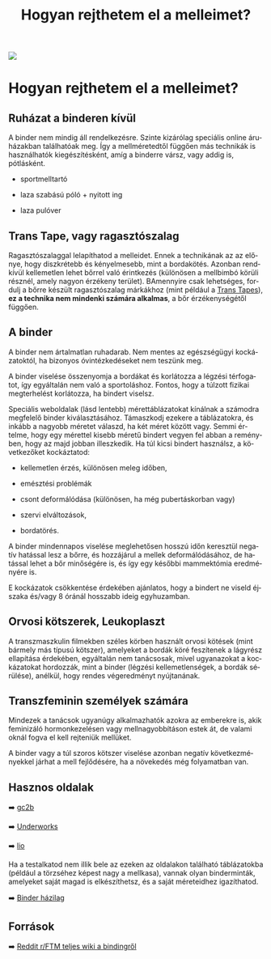 ﻿---
title: "Hogyan rejthetem el a melleimet?"
description: "Tippek és tanácsok, hogy hogyan rejtsük el a mellünket, cisz férfi mellkas hatását keltve."
lang: hu
---

<div class="header-image"><img src="assets/images/undraw_skateboard.svg" /></div>

# Hogyan rejthetem el a melleimet?

## Ruházat a binderen kívül
A binder nem mindig áll rendelkezésre. Szinte kizárólag speciális online áruházakban találhatóak meg. Így a mellméretedtől függően más technikák is használhatók kiegészítésként, amíg a binderre vársz, vagy addig is, pótlásként.

* sportmelltartó

* laza szabású póló + nyitott ing

* laza pulóver

## Trans Tape, vagy ragasztószalag

Ragasztószalaggal lelapíthatod a melleidet. Ennek a technikának az az előnye, hogy diszkrétebb és kényelmesebb, mint a bordakötés. Azonban rendkívül kellemetlen lehet bőrrel való érintkezés (különösen a mellbimbó körüli résznél, amely nagyon érzékeny terület). BAmennyire csak lehetséges, fordulj a bőrre készült ragasztószalag márkákhoz (mint például a [Trans Tapes](https://transtape.life/)), **ez a technika nem mindenki számára alkalmas**, a bőr érzékenységétől függően.

## A binder
A binder nem ártalmatlan ruhadarab. Nem mentes az egészségügyi kockázatoktól, ha bizonyos óvintézkedéseket nem teszünk meg.

A binder viselése összenyomja a bordákat és korlátozza a légzési térfogatot, így egyáltalán nem való a sportoláshoz. Fontos, hogy a túlzott fizikai megterhelést korlátozza, ha bindert viselsz.

Speciális weboldalak (lásd lentebb) mérettáblázatokat kínálnak a számodra megfelelő binder kiválasztásához. Támaszkodj ezekere a táblázatokra, és inkább a nagyobb méretet válaszd, ha két méret között vagy. Semmi értelme, hogy egy mérettel kisebb méretű bindert vegyen fel abban a reményben, hogy az majd jobban illeszkedik. Ha túl kicsi bindert használsz, a következőket kockáztatod:

* kellemetlen érzés, különösen meleg időben,

* emésztési problémák

* csont deformálódása (különösen, ha még pubertáskorban vagy)

* szervi elváltozások,

* bordatörés.

A binder mindennapos viselése meglehetősen hosszú időn keresztül negatív hatással lesz a bőrre, és hozzájárul a mellek deformálódásához, de hatással lehet a bőr minőségére is, és így egy későbbi mammektómia eredményére is.

E kockázatok csökkentése érdekében ajánlatos, hogy a bindert ne viseld éjszaka és/vagy 8 óránál hosszabb ideig egyhuzamban.

## Orvosi kötszerek, Leukoplaszt
A transzmaszkulin filmekben széles körben használt orvosi kötések (mint bármely más típusú kötszer), amelyeket a bordák köré feszítenek a lágyrész ellapítása érdekében, egyáltalán nem tanácsosak, mivel ugyanazokat a kockázatokat hordozzák, mint a binder (légzési kellemetlenségek, a bordák sérülése), anélkül, hogy rendes végeredményt nyújtanának.


## Transzfeminin személyek számára

Mindezek a tanácsok ugyanúgy alkalmazhatók azokra az emberekre is, akik feminizáló hormonkezelésen vagy mellnagyobbításon estek át, de valami oknál fogva el kell rejteniük mellüket.

A binder vagy a túl szoros kötszer viselése azonban negatív következményekkel járhat a mell fejlődésére, ha a növekedés még folyamatban van.

## Hasznos oldalak

➡️ [gc2b](https://www.gc2b.co/)

➡️ [Underworks](https://www.underworks.com/)

➡️ [lio](https://www.lio-lettheinsideout.com/binders)

Ha a testalkatod nem illik bele az ezeken az oldalakon található táblázatokba (például a törzséhez képest nagy a mellkasa), vannak olyan binderminták, amelyeket saját magad is elkészíthetsz, és a saját méreteidhez igazíthatod.

➡️ [Binder házilag](https://thendyn.tumblr.com/post/85553537363/chest-binder-tutorial)

## Források

➡️ [Reddit r/FTM teljes wiki a bindingről](https://www.reddit.com/r/ftm/wiki/index#wiki_binding)












